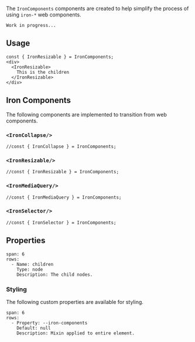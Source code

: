 The `IronComponents` components are created to help simplify the process of using `iron-*` web components.

```hint
Work in progress...
```


## Usage

```react
const { IronResizable } = IronComponents;
<div>
  <IronResizable>
    This is the children
  </IronResizable>
</div>
```








## Iron Components
The following components are implemented to transition from web components.

### `<IronCollapse/>`

```react
//const { IronCollapse } = IronComponents;
```

### `<IronResizable/>`

```react
//const { IronResizable } = IronComponents;
```

### `<IronMediaQuery/>`

```react
//const { IronMediaQuery } = IronComponents;
```


### `<IronSelector/>`

```react
//const { IronSelector } = IronComponents;
```







## Properties

```table
span: 6
rows:
  - Name: children
    Type: node
    Description: The child nodes.
```


### Styling
The following custom properties are available for styling.

```table
span: 6
rows:
  - Property: --iron-components
    Default: null
    Description: Mixin applied to entire element.
```
